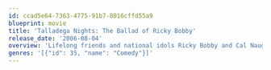 ```yaml
---
id: ccad5e64-7363-4775-91b7-8016cffd55a9
blueprint: movie
title: 'Talladega Nights: The Ballad of Ricky Bobby'
release_date: '2006-08-04'
overview: 'Lifelong friends and national idols Ricky Bobby and Cal Naughton Jr. have earned their NASCAR stripes with their uncanny knack of finishing races in the first and second slots, respectively, and slinging catchphrases like "Shake and bake!" But when a rival French driver coasts onto the track to challenge their records, they''ll have to floor it to retain their top-dog status.'
genres: '[{"id": 35, "name": "Comedy"}]'
---
```

